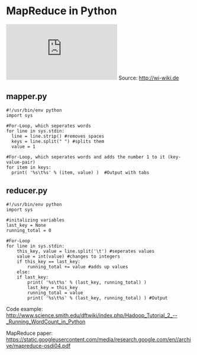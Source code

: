 # MapReduce in Python

![MapReduce](http://wi-wiki.de/lib/exe/fetch.php?media=bigdata:mapreducewordcountoverview1.png)
Source: http://wi-wiki.de  

## mapper.py  
```
#!/usr/bin/env python 
import sys 

#For-Loop, which seperates words
for line in sys.stdin: 
  line = line.strip() #removes spaces
  keys = line.split(" ") #splits them
  value = 1

#For-Loop, which seperates words and adds the number 1 to it (key-value-pair)
for item in keys: 
  print( '%s\t%s' % (item, value) )  #Output with tabs
```

## reducer.py
```
#!/usr/bin/env python
import sys

#initalizing variables
last_key = None
running_total = 0

#For-Loop
for line in sys.stdin:
    this_key, value = line.split('\t') #seperates values
    value = int(value) #changes to integers
    if this_key == last_key:
        running_total += value #adds up values
    else:
    if last_key:
        print( '%s\t%s' % (last_key, running_total) )
        last_key = this_key
        running_total = value
        print( '%s\t%s' % (last_key, running_total) ) #Output 
 ```
Code example:
http://www.science.smith.edu/dftwiki/index.php/Hadoop_Tutorial_2_--_Running_WordCount_in_Python

MapReduce paper:
https://static.googleusercontent.com/media/research.google.com/en//archive/mapreduce-osdi04.pdf
